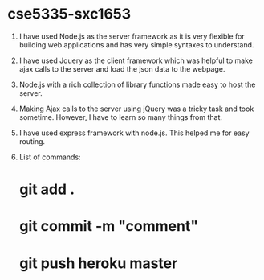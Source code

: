 # cse5335-sxc1653


1. I have used Node.js as the server framework as it is very flexible for building web applications and has very simple syntaxes to understand.

2. I have used Jquery as the client framework which was helpful to make ajax calls to the server and load the json data to the webpage.

3. Node.js with a rich collection of library functions made easy to host the server.

4. Making Ajax calls to the server using jQuery was a tricky task and took sometime. However, I have to learn so many things from that.

5. I have used express framework with node.js. This helped me for easy routing.

6. List of commands:
	
	
	# git add .
	# git commit -m "comment"
	# git push heroku master
	

 


